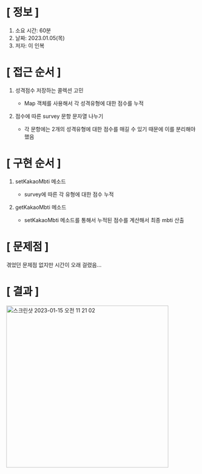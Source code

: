 # **[ 정보 ]**
1. 소요 시간: 60분 
2. 날짜: 2023.01.05(목)
3. 저자: 이 인복

# **[ 접근 순서 ]**
1. 성격점수 저장하는 콜렉션 고민
   - Map 객체를 사용해서 각 성격유형에 대한 점수를 누적


2. 점수에 따른 survey 문항 문자열 나누기
   - 각 문항에는 2개의 성격유형에 대한 점수를 매길 수 있기 때문에 이를 분리해야 했음

# **[ 구현 순서 ]**
1. setKakaoMbti 메소드
    - survey에 따른 각 유형에 대한 점수 누적

2. getKakaoMbti 메소드
    - setKakaoMbti 메소드를 통해서 누적된 점수를 계산해서 최종 mbti 산출

# **[ 문제점 ]**
겪었던 문제점 없지만 시간이 오래 걸렸음... 

# **[ 결과 ]**
<img width="427" alt="스크린샷 2023-01-15 오전 11 21 02" src="https://user-images.githubusercontent.com/59809278/212519654-61bf5c62-acf6-4802-8ff4-4ccfcf1d0508.png">
